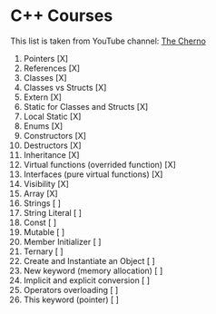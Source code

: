 # C++ Courses
This list is taken from YouTube channel: [The Cherno](https://www.youtube.com/user/TheChernoProject)

1. Pointers                                     [X]
2. References                                   [X]
3. Classes                                      [X]
4. Classes vs Structs                           [X]
5. Extern                                       [X]
6. Static for Classes and Structs               [X]
7. Local Static                                 [X]
8. Enums                                        [X]
9. Constructors                                 [X]
10. Destructors                                 [X]
11. Inheritance                                 [X]
12. Virtual functions (overrided function)      [X]
13. Interfaces (pure virtual functions)         [X]
14. Visibility                                  [X]
15. Array                                       [X]
16. Strings                                     [ ]
17. String Literal                              [ ]
18. Const                                       [ ]
19. Mutable                                     [ ]
20. Member Initializer                          [ ]
21. Ternary                                     [ ]
22. Create and Instantiate an Object            [ ]
23. New keyword (memory allocation)             [ ]
24. Implicit and explicit conversion            [ ]
25. Operators overloading                       [ ]
26. This keyword (pointer)                      [ ]
